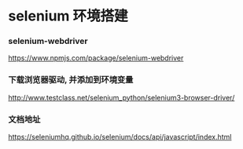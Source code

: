 # selenium 环境搭建

### selenium-webdriver

https://www.npmjs.com/package/selenium-webdriver

### 下载浏览器驱动, 并添加到环境变量

http://www.testclass.net/selenium_python/selenium3-browser-driver/

### 文档地址

https://seleniumhq.github.io/selenium/docs/api/javascript/index.html